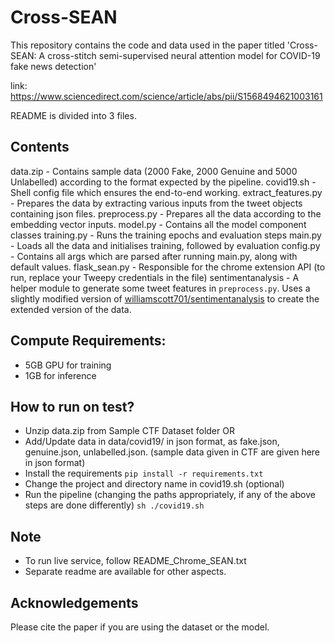 # Cross-SEAN

This repository contains the code and data used in the paper titled 'Cross-SEAN: A cross-stitch semi-supervised neural attention model for COVID-19 fake news detection'

link: https://www.sciencedirect.com/science/article/abs/pii/S1568494621003161

README is divided into 3 files.

## Contents
data.zip - Contains sample data (2000 Fake, 2000 Genuine and 5000 Unlabelled) according to the format expected by the pipeline.
covid19.sh - Shell config file which ensures the end-to-end working.
extract_features.py - Prepares the data by extracting various inputs from the tweet objects containing json files.
preprocess.py - Prepares all the data according to the embedding vector inputs.
model.py - Contains all the model component classes
training.py - Runs the training epochs and evaluation steps
main.py - Loads all the data and initialises training, followed by evaluation
config.py - Contains all args which are parsed after running main.py, along with default values.
flask_sean.py - Responsible for the chrome extension API (to run, replace your Tweepy credentials in the file)
sentimentanalysis - A helper module to generate some tweet features in ```preprocess.py```. Uses a slightly modified version of [williamscott701/sentimentanalysis](https://github.com/williamscott701/sentimentanalysis) to create the extended version of the data.

## Compute Requirements:
- 5GB GPU for training
- 1GB for inference

## How to run on test?
- Unzip data.zip from Sample CTF Dataset folder
OR
- Add/Update data in data/covid19/ in json format, as fake.json, genuine.json, unlabelled.json. (sample data given in CTF are given here in json format)
- Install the requirements
        ```
        pip install -r requirements.txt
        ```
- Change the project and directory name in covid19.sh (optional)
- Run the pipeline (changing the paths appropriately, if any of the above steps are done differently)
        ```
        sh ./covid19.sh
        ```
## Note
- To run live service, follow README_Chrome_SEAN.txt
- Separate readme are available for other aspects.

## Acknowledgements
Please cite the paper if you are using the dataset or the model.
